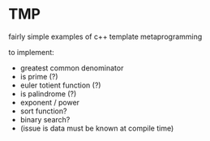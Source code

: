 TMP
===

fairly simple examples of c++ template metaprogramming

to implement:
 - greatest common denominator
 - is prime (?)
 - euler totient function (?)
 - is palindrome (?)
 - exponent / power
 - sort function?
 - binary search?
 - (issue is data must be known at compile time)
